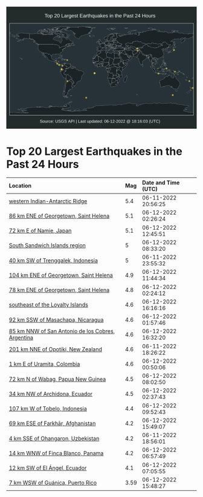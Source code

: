 ![Map](./map.png)

# Top 20 Largest Earthquakes in the Past 24 Hours

| Location | Mag | Date and Time (UTC) |
|:---|:---|:---|
| [western Indian-Antarctic Ridge](https://earthquake.usgs.gov/earthquakes/eventpage/us7000hgsw) | 5.4 | 06-11-2022 20:56:25 |
| [86 km ENE of Georgetown, Saint Helena](https://earthquake.usgs.gov/earthquakes/eventpage/us7000hguh) | 5.1 | 06-12-2022 02:26:24 |
| [72 km E of Namie, Japan](https://earthquake.usgs.gov/earthquakes/eventpage/us7000hgx3) | 5.1 | 06-12-2022 12:45:51 |
| [South Sandwich Islands region](https://earthquake.usgs.gov/earthquakes/eventpage/us7000hgw1) | 5 | 06-12-2022 08:33:20 |
| [40 km SW of Trenggalek, Indonesia](https://earthquake.usgs.gov/earthquakes/eventpage/us7000hgtm) | 5 | 06-11-2022 23:55:32 |
| [104 km ENE of Georgetown, Saint Helena](https://earthquake.usgs.gov/earthquakes/eventpage/us7000hgwy) | 4.9 | 06-12-2022 11:44:34 |
| [78 km ENE of Georgetown, Saint Helena](https://earthquake.usgs.gov/earthquakes/eventpage/us7000hguj) | 4.8 | 06-12-2022 02:24:12 |
| [southeast of the Loyalty Islands](https://earthquake.usgs.gov/earthquakes/eventpage/us7000hgyf) | 4.6 | 06-12-2022 16:16:16 |
| [92 km SSW of Masachapa, Nicaragua](https://earthquake.usgs.gov/earthquakes/eventpage/us7000hguc) | 4.6 | 06-12-2022 01:57:46 |
| [85 km NNW of San Antonio de los Cobres, Argentina](https://earthquake.usgs.gov/earthquakes/eventpage/us7000hgyd) | 4.6 | 06-12-2022 16:32:20 |
| [201 km NNE of Opotiki, New Zealand](https://earthquake.usgs.gov/earthquakes/eventpage/us7000hgs5) | 4.6 | 06-11-2022 18:26:22 |
| [1 km E of Uramita, Colombia](https://earthquake.usgs.gov/earthquakes/eventpage/us7000hgu3) | 4.6 | 06-12-2022 00:50:06 |
| [72 km N of Wabag, Papua New Guinea](https://earthquake.usgs.gov/earthquakes/eventpage/us7000hgvx) | 4.5 | 06-12-2022 08:02:50 |
| [34 km NW of Archidona, Ecuador](https://earthquake.usgs.gov/earthquakes/eventpage/us7000hgui) | 4.5 | 06-12-2022 02:37:43 |
| [107 km W of Tobelo, Indonesia](https://earthquake.usgs.gov/earthquakes/eventpage/us7000hgwg) | 4.4 | 06-12-2022 09:52:43 |
| [69 km ESE of Farkhār, Afghanistan](https://earthquake.usgs.gov/earthquakes/eventpage/us7000hgy5) | 4.2 | 06-12-2022 15:49:07 |
| [4 km SSE of Ohangaron, Uzbekistan](https://earthquake.usgs.gov/earthquakes/eventpage/us7000hgsa) | 4.2 | 06-11-2022 18:56:01 |
| [14 km WNW of Finca Blanco, Panama](https://earthquake.usgs.gov/earthquakes/eventpage/us7000hgvm) | 4.2 | 06-12-2022 06:57:49 |
| [12 km SW of El Ángel, Ecuador](https://earthquake.usgs.gov/earthquakes/eventpage/us7000hgvq) | 4.1 | 06-12-2022 07:05:55 |
| [7 km WSW of Guánica, Puerto Rico](https://earthquake.usgs.gov/earthquakes/eventpage/pr2022163004) | 3.59 | 06-12-2022 15:48:27 |
